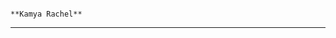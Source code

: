                                                                                             **Kamya Rachel**
________________________________________________________________________________________________________________________________________________________________________________________________________________________

